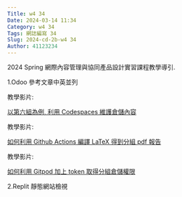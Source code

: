 ```yaml
---
Title: w4 34
Date: 2024-03-14 11:34
Category: w4 34
Tags: 網誌編寫 34
Slug: 2024-cd-2b-w4 34
Author: 41123234
---
```


2024 Spring 網際內容管理與協同產品設計實習課程教學導引.

<!-- PELICAN_END_SUMMARY -->

1.Odoo 參考文章中英並列

教學影片:
<!DOCTYPE html>
<html>
<head>
  <title>連結至 以第六組為例, 利用 Codespaces 維護倉儲內</title>
  <style>
    .inline-link {
      display: inline-block;
    }
  </style>
</head>
<body>
  <p></p>
  <span class="inline-link">
    <a href="https://nfuedu-my.sharepoint.com/personal/yen_nfu_edu_tw/_layouts/15/stream.aspx?id=%2Fpersonal%2Fyen%5Fnfu%5Fedu%5Ftw%2FDocuments%2F2024%2Fcd2024%2Fvideo%2Fcd2024%5F2b%5Fw4%5F%E4%BB%A5%E7%AC%AC%E5%85%AD%E7%B5%84%E7%82%BA%E4%BE%8B%2C%20%E5%88%A9%E7%94%A8%20Codespaces%20%E6%94%B9%E7%89%88%2Emp4&nav=eyJyZWZlcnJhbEluZm8iOnsicmVmZXJyYWxBcHAiOiJPbmVEcml2ZUZvckJ1c2luZXNzIiwicmVmZXJyYWxBcHBQbGF0Zm9ybSI6IldlYiIsInJlZmVycmFsTW9kZSI6InZpZXciLCJyZWZlcnJhbFZpZXciOiJNeUZpbGVzTGlua0NvcHkifX0&ga=1&referrer=StreamWebApp%2EWeb&referrerScenario=AddressBarCopied%2Eview"target="_blank">以第六組為例, 利用 Codespaces 維護倉儲內容</a>
  </span>
</body>
</html>

教學影片:
<!DOCTYPE html>
<html>
<head>
  <title>連結至 如何利用 Github Actions 編譯 LaTeX 得到分組 pdf 報告</title>
  <style>
    .inline-link {
      display: inline-block;
    }
  </style>
</head>
<body>
  <p></p>
  <span class="inline-link">
    <a href="https://nfuedu-my.sharepoint.com/personal/yen_nfu_edu_tw/_layouts/15/stream.aspx?id=%2Fpersonal%2Fyen%5Fnfu%5Fedu%5Ftw%2FDocuments%2F2024%2Fcd2024%2Fvideo%2Fcd2024%5F2b%5Fw4%5F%E5%A6%82%E4%BD%95%E4%B8%8A%E5%82%B3%20LaTeX%20%E7%AF%84%E4%BE%8B%E6%AA%94%E6%A1%88%E4%B8%A6%E5%88%A9%E7%94%A8%20Actions%20%E5%9C%A8%E7%B7%9A%E4%B8%8A%E7%B7%A8%E8%AD%AF%E5%87%BA%20pdf%2Emp4&nav=eyJyZWZlcnJhbEluZm8iOnsicmVmZXJyYWxBcHAiOiJPbmVEcml2ZUZvckJ1c2luZXNzIiwicmVmZXJyYWxBcHBQbGF0Zm9ybSI6IldlYiIsInJlZmVycmFsTW9kZSI6InZpZXciLCJyZWZlcnJhbFZpZXciOiJNeUZpbGVzTGlua0NvcHkifX0&ga=1&referrer=StreamWebApp%2EWeb&referrerScenario=AddressBarCopied%2Eview" target="_blank">如何利用 Github Actions 編譯 LaTeX 得到分組 pdf 報告</a>
  </span>
</body>
</html>

教學影片:
<!DOCTYPE html>
<html>
<head>
  <title>連結至 如何利用 Gitpod 加上 token 取得分組倉儲權限</title>
  <style>
    .inline-link {
      display: inline-block;
    }
  </style>
<body>
  <p></p>
  <span class="inline-link">
    <a href="https://nfuedu-my.sharepoint.com/personal/yen_nfu_edu_tw/_layouts/15/stream.aspx?id=%2Fpersonal%2Fyen%5Fnfu%5Fedu%5Ftw%2FDocuments%2F2024%2Fcd2024%2Fvideo%2Fcd2024%5F2b%5Fw4%5F%E5%88%A9%E7%94%A8%20Gitpod%20%E8%88%87%E5%80%8B%E4%BA%BA%20token%20%E5%8F%96%E5%BE%97%E5%88%86%E7%B5%84%E5%80%89%E5%84%B2%E6%94%B9%E7%89%88%E6%AC%8A%E9%99%90%2Emp4&nav=eyJyZWZlcnJhbEluZm8iOnsicmVmZXJyYWxBcHAiOiJPbmVEcml2ZUZvckJ1c2luZXNzIiwicmVmZXJyYWxBcHBQbGF0Zm9ybSI6IldlYiIsInJlZmVycmFsTW9kZSI6InZpZXciLCJyZWZlcnJhbFZpZXciOiJNeUZpbGVzTGlua0NvcHkifX0&ga=1&referrer=StreamWebApp%2EWeb&referrerScenario=AddressBarCopied%2Eview" target="_blank">如何利用 Gitpod 加上 token 取得分組倉儲權限</a>
  </span>
</body>
</html>

2.Replit 靜態網站檢視